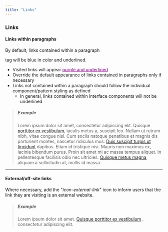 ```yaml
---
title: "Links"
---
```


<div class="pl-pattern">

<h3>Links</h3>

#### Links within paragraphs
By default, links contained within a paragraph <p> tag will be blue in color and underlined.

* Visited links will appear <span style="color:purple; text-decoration:underline">purple and underlined</span> 
* Override the default appearance of links contained in paragraphs only if necessary
* Links not contained within a paragraph should follow the individual component/pattern styling as defined
    * In general, links contained within interface components will not be underlined

>##### Example
>Lorem ipsum dolor sit amet, consectetur adipiscing elit. Quisque [porttitor ex vestibulum](#), iaculis metus a, suscipit leo. Nullam ut rutrum nibh, vitae congue nisl. Cum sociis natoque penatibus et magnis dis parturient montes, nascetur ridiculus mus. [Duis suscipit turpis ut tincidunt](#) dapibus. Etiam id tristique nisi. Mauris non maximus ex, lacinia bibendum purus. Proin sit amet mi ac massa tempus aliquet. In pellentesque facilisis odio nec ultricies. [Quisque metus magna](#), aliquam a sollicitudin at, mollis id massa.



---

#### External/off-site links
Where necessary, add the "_icon-external-link_" <i class="icon icon-external-link"></i> icon to inform users that the link they are visiting is an external website.


>##### Example
><p>
>Lorem ipsum dolor sit amet. <a href="#">Quisque porttitor ex vestibulum</a> <i class="icon icon-external-link"></i>, consectetur adipiscing elit.
></p>
&nbsp;
</div>